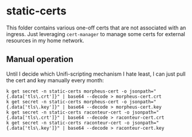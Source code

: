 # static-certs

This folder contains various one-off certs that are not associated with
an ingress. Just leveraging `cert-manager` to manage some certs for
external resources in my home network.

## Manual operation

Until I decide which Unifi-scripting mechanism I hate least, I can just
pull the cert and key manually every month:

```
k get secret -n static-certs morpheus-cert -o jsonpath="{.data['tls\.crt']}" | base64 --decode > morpheus-cert.crt
k get secret -n static-certs morpheus-cert -o jsonpath="{.data['tls\.key']}" | base64 --decode > morpheus-cert.key
k get secret -n static-certs raconteur-cert -o jsonpath="{.data['tls\.crt']}" | base64 --decode > raconteur-cert.crt
k get secret -n static-certs raconteur-cert -o jsonpath="{.data['tls\.key']}" | base64 --decode > raconteur-cert.key
```
